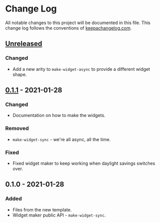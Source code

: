 # Change Log
All notable changes to this project will be documented in this file. This change log follows the conventions of [keepachangelog.com](http://keepachangelog.com/).

## [Unreleased]
### Changed
- Add a new arity to `make-widget-async` to provide a different widget shape.

## [0.1.1] - 2021-01-28
### Changed
- Documentation on how to make the widgets.

### Removed
- `make-widget-sync` - we're all async, all the time.

### Fixed
- Fixed widget maker to keep working when daylight savings switches over.

## 0.1.0 - 2021-01-28
### Added
- Files from the new template.
- Widget maker public API - `make-widget-sync`.

[Unreleased]: https://github.com/your-name/crud-datomic/compare/0.1.1...HEAD
[0.1.1]: https://github.com/your-name/crud-datomic/compare/0.1.0...0.1.1
